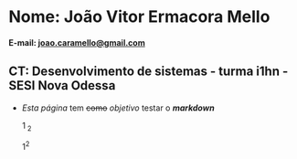   # Nome: João Vitor Ermacora Mello

 #### E-mail: joao.caramello@gmail.com

 ## CT: Desenvolvimento de sistemas - turma i1hn - SESI Nova Odessa
 
 - *Esta página* tem ~~como~~ _objetivo_ testar o ***markdown***

   1<sub> 2 </sub>
   
   1<sup>2 </sup> 

